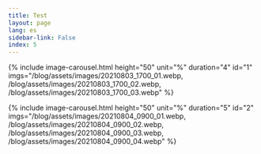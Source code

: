 ```yaml
---
title: Test
layout: page
lang: es
sidebar-link: False
index: 5
---
```


{% 
include image-carousel.html 
height="50" 
unit="%" 
duration="4"
id="1"
imgs="/blog/assets/images/20210803_1700_01.webp, /blog/assets/images/20210803_1700_02.webp, /blog/assets/images/20210803_1700_03.webp"
%}

{% 
include image-carousel.html 
height="50" 
unit="%" 
duration="5"
id="2"
imgs="/blog/assets/images/20210804_0900_01.webp, /blog/assets/images/20210804_0900_02.webp, /blog/assets/images/20210804_0900_03.webp, /blog/assets/images/20210804_0900_04.webp"
%}